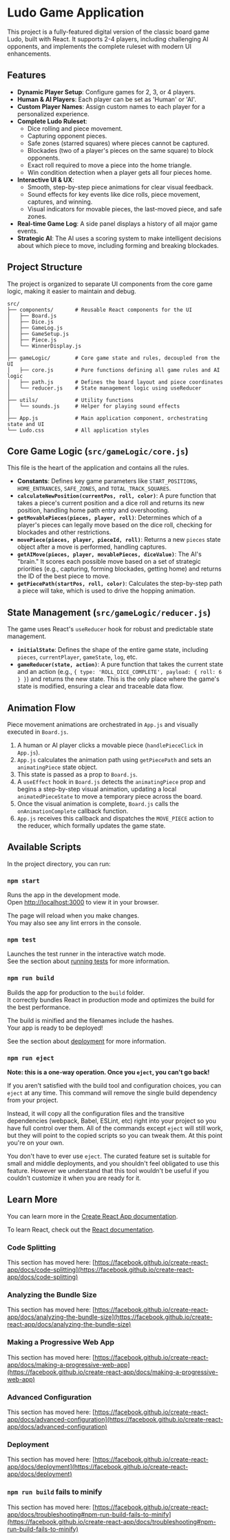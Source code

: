 # Ludo Game Application
This project is a fully-featured digital version of the classic board game Ludo, built with React. It supports 2-4 players, including challenging AI opponents, and implements the complete ruleset with modern UI enhancements.

## Features

- **Dynamic Player Setup**: Configure games for 2, 3, or 4 players.
- **Human & AI Players**: Each player can be set as 'Human' or 'AI'.
- **Custom Player Names**: Assign custom names to each player for a personalized experience.
- **Complete Ludo Ruleset**:
  - Dice rolling and piece movement.
  - Capturing opponent pieces.
  - Safe zones (starred squares) where pieces cannot be captured.
  - Blockades (two of a player's pieces on the same square) to block opponents.
  - Exact roll required to move a piece into the home triangle.
  - Win condition detection when a player gets all four pieces home.
- **Interactive UI & UX**:
  - Smooth, step-by-step piece animations for clear visual feedback.
  - Sound effects for key events like dice rolls, piece movement, captures, and winning.
  - Visual indicators for movable pieces, the last-moved piece, and safe zones.
- **Real-time Game Log**: A side panel displays a history of all major game events.
- **Strategic AI**: The AI uses a scoring system to make intelligent decisions about which piece to move, including forming and breaking blockades.

## Project Structure

The project is organized to separate UI components from the core game logic, making it easier to maintain and debug.

```
src/
├── components/       # Reusable React components for the UI
│   ├── Board.js
│   ├── Dice.js
│   ├── GameLog.js
│   ├── GameSetup.js
│   ├── Piece.js
│   └── WinnerDisplay.js
│
├── gameLogic/        # Core game state and rules, decoupled from the UI
│   ├── core.js       # Pure functions defining all game rules and AI logic
│   ├── path.js       # Defines the board layout and piece coordinates
│   └── reducer.js    # State management logic using useReducer
│
├── utils/            # Utility functions
│   └── sounds.js     # Helper for playing sound effects
│
├── App.js            # Main application component, orchestrating state and UI
└── Ludo.css          # All application styles
```

## Core Game Logic (`src/gameLogic/core.js`)

This file is the heart of the application and contains all the rules.

- **Constants**: Defines key game parameters like `START_POSITIONS`, `HOME_ENTRANCES`, `SAFE_ZONES`, and `TOTAL_TRACK_SQUARES`.
- **`calculateNewPosition(currentPos, roll, color)`**: A pure function that takes a piece's current position and a dice roll and returns its new position, handling home path entry and overshooting.
- **`getMovablePieces(pieces, player, roll)`**: Determines which of a player's pieces can legally move based on the dice roll, checking for blockades and other restrictions.
- **`movePiece(pieces, player, pieceId, roll)`**: Returns a new `pieces` state object after a move is performed, handling captures.
- **`getAIMove(pieces, player, movablePieces, diceValue)`**: The AI's "brain." It scores each possible move based on a set of strategic priorities (e.g., capturing, forming blockades, getting home) and returns the ID of the best piece to move.
- **`getPiecePath(startPos, roll, color)`**: Calculates the step-by-step path a piece will take, which is used to drive the hopping animation.

## State Management (`src/gameLogic/reducer.js`)

The game uses React's `useReducer` hook for robust and predictable state management.

- **`initialState`**: Defines the shape of the entire game state, including `pieces`, `currentPlayer`, `gameState`, `log`, etc.
- **`gameReducer(state, action)`**: A pure function that takes the current state and an action (e.g., `{ type: 'ROLL_DICE_COMPLETE', payload: { roll: 6 } }`) and returns the new state. This is the only place where the game's state is modified, ensuring a clear and traceable data flow.

## Animation Flow

Piece movement animations are orchestrated in `App.js` and visually executed in `Board.js`.

1.  A human or AI player clicks a movable piece (`handlePieceClick` in `App.js`).
2.  `App.js` calculates the animation path using `getPiecePath` and sets an `animatingPiece` state object.
3.  This state is passed as a prop to `Board.js`.
4.  A `useEffect` hook in `Board.js` detects the `animatingPiece` prop and begins a step-by-step visual animation, updating a local `animatedPieceState` to move a temporary piece across the board.
5.  Once the visual animation is complete, `Board.js` calls the `onAnimationComplete` callback function.
6.  `App.js` receives this callback and dispatches the `MOVE_PIECE` action to the reducer, which formally updates the game state.

## Available Scripts

In the project directory, you can run:

### `npm start`

Runs the app in the development mode.\
Open [http://localhost:3000](http://localhost:3000) to view it in your browser.

The page will reload when you make changes.\
You may also see any lint errors in the console.

### `npm test`

Launches the test runner in the interactive watch mode.\
See the section about [running tests](https://facebook.github.io/create-react-app/docs/running-tests) for more information.

### `npm run build`

Builds the app for production to the `build` folder.\
It correctly bundles React in production mode and optimizes the build for the best performance.

The build is minified and the filenames include the hashes.\
Your app is ready to be deployed!

See the section about [deployment](https://facebook.github.io/create-react-app/docs/deployment) for more information.

### `npm run eject`

**Note: this is a one-way operation. Once you `eject`, you can't go back!**

If you aren't satisfied with the build tool and configuration choices, you can `eject` at any time. This command will remove the single build dependency from your project.

Instead, it will copy all the configuration files and the transitive dependencies (webpack, Babel, ESLint, etc) right into your project so you have full control over them. All of the commands except `eject` will still work, but they will point to the copied scripts so you can tweak them. At this point you're on your own.

You don't have to ever use `eject`. The curated feature set is suitable for small and middle deployments, and you shouldn't feel obligated to use this feature. However we understand that this tool wouldn't be useful if you couldn't customize it when you are ready for it.

## Learn More

You can learn more in the [Create React App documentation](https://facebook.github.io/create-react-app/docs/getting-started).

To learn React, check out the [React documentation](https://reactjs.org/).

### Code Splitting

This section has moved here: [https://facebook.github.io/create-react-app/docs/code-splitting](https://facebook.github.io/create-react-app/docs/code-splitting)

### Analyzing the Bundle Size

This section has moved here: [https://facebook.github.io/create-react-app/docs/analyzing-the-bundle-size](https://facebook.github.io/create-react-app/docs/analyzing-the-bundle-size)

### Making a Progressive Web App

This section has moved here: [https://facebook.github.io/create-react-app/docs/making-a-progressive-web-app](https://facebook.github.io/create-react-app/docs/making-a-progressive-web-app)

### Advanced Configuration

This section has moved here: [https://facebook.github.io/create-react-app/docs/advanced-configuration](https://facebook.github.io/create-react-app/docs/advanced-configuration)

### Deployment

This section has moved here: [https://facebook.github.io/create-react-app/docs/deployment](https://facebook.github.io/create-react-app/docs/deployment)

### `npm run build` fails to minify

This section has moved here: [https://facebook.github.io/create-react-app/docs/troubleshooting#npm-run-build-fails-to-minify](https://facebook.github.io/create-react-app/docs/troubleshooting#npm-run-build-fails-to-minify)
